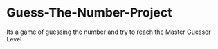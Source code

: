 # Guess-The-Number-Project
Its a game of guessing the number and try to reach the Master Guesser Level

